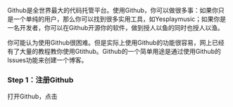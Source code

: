 Github是全世界最大的代码托管平台。使用Github，你可以做很多事：如果你只 是一个单纯的用户，那么你可以找到很多实用工具，如Yesplaymusic；如果你是一名开发者，你可以在Github开源你的软件，做到授人以鱼的同时也授人以渔。

你可能认为使用Github很困难。但是实际上使用Github的功能很容易，网上已经有了大量的教程教你使用Gtithub。Github的一个简单用途是通过使用Github的lssues功能来创建一个博客。

### Step 1：注册Github
打开Github，点击
